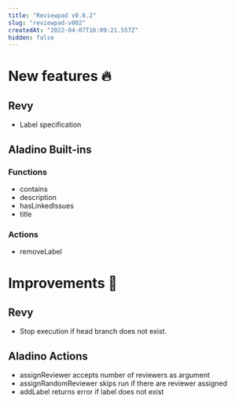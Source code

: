 ```yaml
---
title: "Reviewpad v0.0.2"
slug: "reviewpad-v002"
createdAt: "2022-04-07T16:09:21.557Z"
hidden: false
---
```

# New features :fire: 

## Revy
- Label specification

## Aladino Built-ins

### Functions
- contains
- description
- hasLinkedIssues
- title

### Actions
 - removeLabel

# Improvements :rocket: 

## Revy
 - Stop execution if head branch does not exist.

## Aladino Actions
  - assignReviewer accepts number of reviewers as argument
  - assignRandomReviewer skips run if there are reviewer assigned
  - addLabel returns error if label does not exist